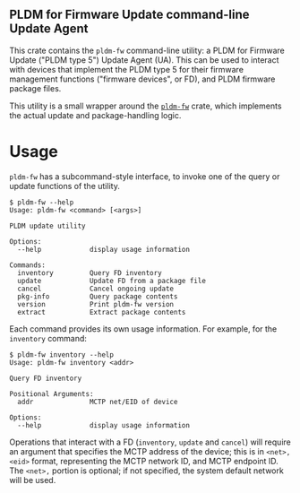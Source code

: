 PLDM for Firmware Update command-line Update Agent
--------------------------------------------------

This crate contains the `pldm-fw` command-line utility: a PLDM for Firmware
Update ("PLDM type 5") Update Agent (UA). This can be used to interact with
devices that implement the PLDM type 5 for their firmware management functions
("firmware devices", or FD), and PLDM firmware package files.

This utility is a small wrapper around the [`pldm-fw`](../pldm-fw) crate, which
implements the actual update and package-handling logic.

Usage
=====

`pldm-fw` has a subcommand-style interface, to invoke one of the query or
update functions of the utility.

```
$ pldm-fw --help
Usage: pldm-fw <command> [<args>]

PLDM update utility

Options:
  --help            display usage information

Commands:
  inventory         Query FD inventory
  update            Update FD from a package file
  cancel            Cancel ongoing update
  pkg-info          Query package contents
  version           Print pldm-fw version
  extract           Extract package contents
```

Each command provides its own usage information. For example, for the
`inventory` command:

```
$ pldm-fw inventory --help
Usage: pldm-fw inventory <addr>

Query FD inventory

Positional Arguments:
  addr              MCTP net/EID of device

Options:
  --help            display usage information
```

Operations that interact with a FD (`inventory`, `update` and `cancel`) will
require an argument that specifies the MCTP address of the device; this is in
`<net>,<eid>` format, representing the MCTP network ID, and MCTP endpoint ID.
The `<net>,` portion is optional; if not specified, the system default network
will be used.
